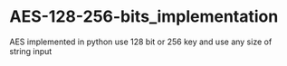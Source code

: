 # AES-128-256-bits_implementation
AES implemented in python 
use 128 bit or 256 key and use any size of string input 
